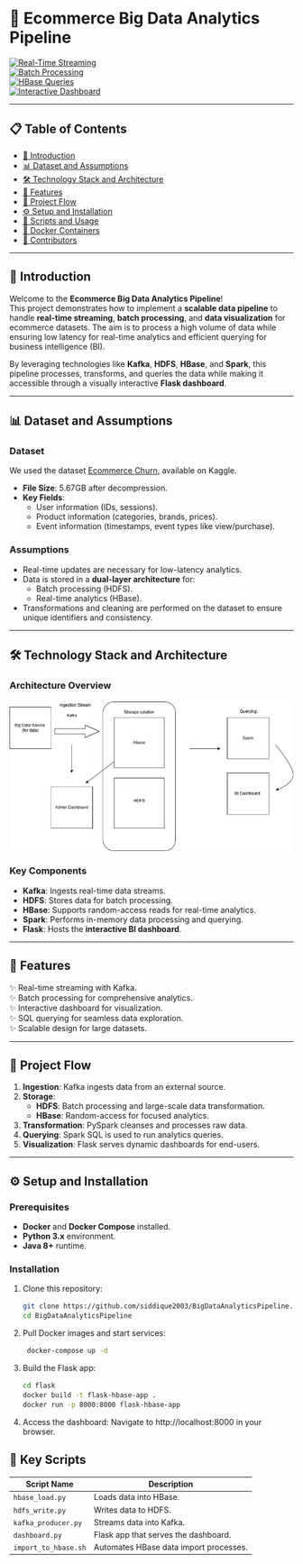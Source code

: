 # 🌟 **Ecommerce Big Data Analytics Pipeline**

[![Real-Time Streaming](https://img.shields.io/badge/Real--Time-Streaming-FF5733?style=for-the-badge&logo=apache-kafka)](https://hub.docker.com/u/msiddique2003)  
[![Batch Processing](https://img.shields.io/badge/Batch-Processing-blue?style=for-the-badge&logo=apache-hadoop)](https://hub.docker.com/u/msiddique2003)  
[![HBase Queries](https://img.shields.io/badge/HBase-Queries-green?style=for-the-badge&logo=apache-hbase)](https://hub.docker.com/u/msiddique2003)  
[![Interactive Dashboard](https://img.shields.io/badge/Interactive-Dashboard-purple?style=for-the-badge&logo=flask)](http://localhost:8000)  

---

## 📋 **Table of Contents**

- [📖 Introduction](#-introduction)  
- [📊 Dataset and Assumptions](#-dataset-and-assumptions)  
- [🛠 Technology Stack and Architecture](#-technology-stack-and-architecture)  
- [🚩 Features](#-features)  
- [🔄 Project Flow](#-project-flow)  
- [⚙️ Setup and Installation](#️-setup-and-installation)  
- [📜 Scripts and Usage](#-scripts-and-usage)  
- [🐳 Docker Containers](#-docker-containers)  
- [👥 Contributors](#-contributors)  

---

## 📖 **Introduction**

Welcome to the **Ecommerce Big Data Analytics Pipeline**!  
This project demonstrates how to implement a **scalable data pipeline** to handle **real-time streaming**, **batch processing**, and **data visualization** for ecommerce datasets. The aim is to process a high volume of data while ensuring low latency for real-time analytics and efficient querying for business intelligence (BI).

By leveraging technologies like **Kafka**, **HDFS**, **HBase**, and **Spark**, this pipeline processes, transforms, and queries the data while making it accessible through a visually interactive **Flask dashboard**.

---

## 📊 **Dataset and Assumptions**

### Dataset

We used the dataset [Ecommerce Churn](https://www.kaggle.com/datasets/saiparthas/ecommerce-churn), available on Kaggle.  

- **File Size**: 5.67GB after decompression.  
- **Key Fields**:  
  - User information (IDs, sessions).  
  - Product information (categories, brands, prices).  
  - Event information (timestamps, event types like view/purchase).  

### Assumptions

- Real-time updates are necessary for low-latency analytics.  
- Data is stored in a **dual-layer architecture** for:  
  - Batch processing (HDFS).  
  - Real-time analytics (HBase).  
- Transformations and cleaning are performed on the dataset to ensure unique identifiers and consistency.  

---

## 🛠 **Technology Stack and Architecture**

### Architecture Overview

![Pipeline Architecture](https://github.com/siddique2003/BigDataArchitecture/blob/main/architecture.jpg)

### Key Components

- **Kafka**: Ingests real-time data streams.  
- **HDFS**: Stores data for batch processing.  
- **HBase**: Supports random-access reads for real-time analytics.  
- **Spark**: Performs in-memory data processing and querying.  
- **Flask**: Hosts the **interactive BI dashboard**.  

---

## 🚩 **Features**

✨ Real-time streaming with Kafka.  
✨ Batch processing for comprehensive analytics.  
✨ Interactive dashboard for visualization.  
✨ SQL querying for seamless data exploration.  
✨ Scalable design for large datasets.  

---

## 🔄 **Project Flow**

1. **Ingestion**: Kafka ingests data from an external source.  
2. **Storage**:  
   - **HDFS**: Batch processing and large-scale data transformation.  
   - **HBase**: Random-access for focused analytics.  
3. **Transformation**: PySpark cleanses and processes raw data.  
4. **Querying**: Spark SQL is used to run analytics queries.  
5. **Visualization**: Flask serves dynamic dashboards for end-users.  

---

## ⚙️ **Setup and Installation**

### Prerequisites

- **Docker** and **Docker Compose** installed.  
- **Python 3.x** environment.  
- **Java 8+** runtime.  

### Installation

1. Clone this repository:  
   ```bash
   git clone https://github.com/siddique2003/BigDataAnalyticsPipeline.git  
   cd BigDataAnalyticsPipeline

2. Pull Docker images and start services:
   ```bash
    docker-compose up -d

3. Build the Flask app:
   ```bash
   cd flask  
   docker build -t flask-hbase-app .  
   docker run -p 8000:8000 flask-hbase-app  

4. Access the dashboard:
  Navigate to http://localhost:8000 in your browser.

## 📜 Key Scripts

| **Script Name**      | **Description**                              |
|-----------------------|----------------------------------------------|
| `hbase_load.py`       | Loads data into HBase.                      |
| `hdfs_write.py`       | Writes data to HDFS.                        |
| `kafka_producer.py`   | Streams data into Kafka.                    |
| `dashboard.py`        | Flask app that serves the dashboard.        |
| `import_to_hbase.sh`  | Automates HBase data import processes.       |

